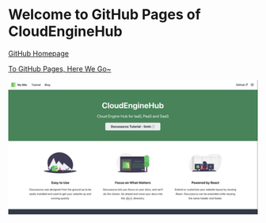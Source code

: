# Welcome to GitHub Pages of CloudEngineHub

[GitHub Homepage](https://github.com/CloudEngineHub)

[To GitHub Pages, Here We Go~](https://cloudenginehub.github.io)

![GitHub Pages Cover](/static/img/github-pages-cover.png)
